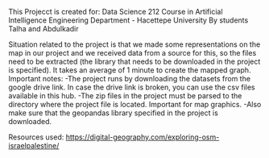 This Projecct is created for:
Data Science 212 Course in Artificial Intelligence Engineering Department - Hacettepe University
By students Talha and Abdulkadir

Situation related to the project is that we made some representations on the map in our project
and we received data from a source for this, so the files need to be extracted (the library that needs to be downloaded in the project is specified).
It takes an average of 1 minute to create the mapped graph.
Important notes:
 -The project runs by downloading the datasets from the google drive link. In case the drive link is broken, you can use the csv files available in this hub.
 -The zip files in the project must be parsed to the directory where the project file is located. Important for map graphics.
 -Also make sure that the geopandas library specified in the project is downloaded.


Resources used: 
https://digital-geography.com/exploring-osm-israelpalestine/

